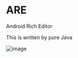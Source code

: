 # ARE
Android Rich Editor


This is written by pure Java


 ![image](https://github.com/chinalwb/are/blob/master/ARE/demo/demo.gif)
